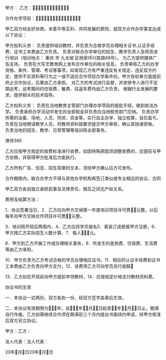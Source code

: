 
 甲方：
 乙方：
 
 合作办学项目： 
 
 甲乙双方经友好协商，本着平等互利、共同发展的原则，就双方合作办学事宜达成以下协议：
 
 甲方权利义务：
 负责提供培训教材，并负责为合格学员办理相关证书,认证手续费、证书工本费由乙方负责。
 负责对联合办学单位的招生、教学负责人及师资进行培训（培训地点：
重庆
市
九龙坡
区杨家坪兴胜路68号）。
 为乙方提供媒体广告支持。
 负责在大写艺教育网上发布合作单位的相关信息。
 负责审核乙方的办学资格、条件、管理、考试等事项，如发现乙方有严重违反有关规定、违反双方约定、提供不实资料等行为之一或不适应合作项目办学条件的，甲方有权单方面提前终止合作协议，后果由乙方承担。
 对乙方的考试进行监督，并安排专人进行不定期巡考，巡考期间的住宿费、餐费、往返车费均由乙方负责。
 根据行业发展的要求，提供相关的技术指导。
 
 
 乙方权利义务：
 负责在当地教育主管部门办理办学项目的报批手续，做到依法办学。
 负责承担办学活动中发生的全部税金并负责向当地税务部门交纳。
 负责办学所需的设备、场地、人员、师资、资金等，实行自主办学、独立核算，自负盈亏。
 负责在当地聘请教学人员，将教师资料按要求提交甲方审核，确认其授课资格。
 负责当地的招生、教学、日常管理等培训班全部事务。




 
律师365






 乙方应按甲方规定的收费标准进行收费，如因特殊原因须调整收费的，应提前与甲方协商，并获得甲方批准后方能执行。

 乙方所有广告、信息、招生简章的文本，须经甲方确认后方可发布。

 合作期限内，联合办学方不得与其他办学机构再签订类似或专业相近的协议、合同

 甲乙双方各自独立承担民事及法律责任，相互之间无产权关系。

 

 费用及结算方法：

 1．协议签署当日，2．乙方应向甲方交纳第一年度培训项目许可费元整。以后每年向甲方交纳合作项目许可费元整。

 3．培训班开班后两周内，4．乙方应将学员报名5．表装订成册报甲方注册，6．甲方按乙方实际招生人数计算，7．每人元。

 8．甲方到乙方开展工作或办理相关事务，9．所发生的差旅费、住宿费、生活费等由乙方承担。

 10．甲方负责为乙方考试合格的学员办理相应证书，11．相应的认证手续费和证书工本费由乙方负责向甲方支付，12．该费用乙方可向学员另行收醛

 13．乙方如在开班前向甲方提前申领教材，14．应按规定价格支付教材资料费。

 

 协议书的生效

 一．本协议一式两份，双方各执一份，经双方签字盖章后生效。

 二．本协议有效期限为年，自年月日起至年月日止。期满自行作废。乙方如需继续合作须在期满前三个月内提出书面续约申请，经甲方核准后双方另立协议。

 

 

 

 

 甲方：乙方：

 

 法人代表：法人代表：

 

 20年月日20年月日  


 

 
 
 
 
 
  


  
 

  


  


  
 
 
 
 

